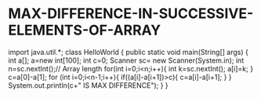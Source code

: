 # MAX-DIFFERENCE-IN-SUCCESSIVE-ELEMENTS-OF-ARRAY
import java.util.*;
class HelloWorld {
    public static void main(String[] args) {
        int a[];
        a=new int[100];
        int c=0;
        Scanner sc= new Scanner(System.in);
        int n=sc.nextInt();// Array length
        for(int i=0;i<n;i++){
            int k=sc.nextInt();
            a[i]=k;
        }
        c=a[0]-a[1];
        for (int i=0;i<n-1;i++){
            if((a[i]-a[i+1])>c){
                c=a[i]-a[i+1];
            }
        }
        System.out.println(c+" IS MAX DIFFERENCE");
    }
}
